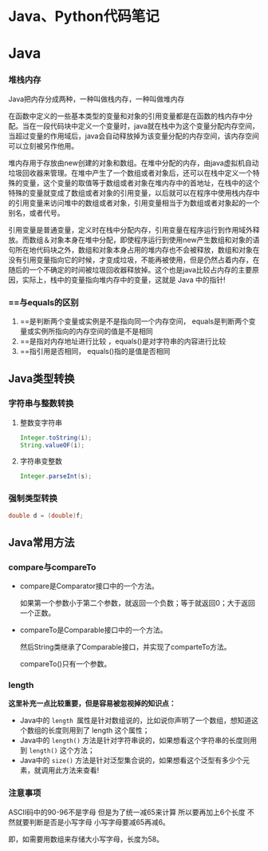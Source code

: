 # Java、Python代码笔记
# Java
### 堆栈内存
Java把内存分成两种，一种叫做栈内存，一种叫做堆内存

在函数中定义的一些基本类型的变量和对象的引用变量都是在函数的栈内存中分配。当在一段代码块中定义一个变量时，java就在栈中为这个变量分配内存空间，当超过变量的作用域后，java会自动释放掉为该变量分配的内存空间，该内存空间可以立刻被另作他用。

堆内存用于存放由new创建的对象和数组。在堆中分配的内存，由java虚拟机自动垃圾回收器来管理。在堆中产生了一个数组或者对象后，还可以在栈中定义一个特殊的变量，这个变量的取值等于数组或者对象在堆内存中的首地址，在栈中的这个特殊的变量就变成了数组或者对象的引用变量，以后就可以在程序中使用栈内存中的引用变量来访问堆中的数组或者对象，引用变量相当于为数组或者对象起的一个别名，或者代号。

引用变量是普通变量，定义时在栈中分配内存，引用变量在程序运行到作用域外释放。而数组＆对象本身在堆中分配，即使程序运行到使用new产生数组和对象的语句所在地代码块之外，数组和对象本身占用的堆内存也不会被释放，数组和对象在没有引用变量指向它的时候，才变成垃圾，不能再被使用，但是仍然占着内存，在随后的一个不确定的时间被垃圾回收器释放掉。这个也是java比较占内存的主要原因，实际上，栈中的变量指向堆内存中的变量，这就是 Java 中的指针!

### ==与equals的区别

1. ==是判断两个变量或实例是不是指向同一个内存空间， equals是判断两个变量或实例所指向的内存空间的值是不是相同
2. ==是指对内存地址进行比较 ，equals()是对字符串的内容进行比较
3. ==指引用是否相同， equals()指的是值是否相同

## Java类型转换

### 字符串与整数转换

1. 整数变字符串

   ```java
   Integer.toString(i);
   String.valueOF(i);
   ```

2. 字符串变整数

   ```java
   Integer.parseInt(s);
   ```

### 强制类型转换

```java
double d = (double)f;
```

## Java常用方法

### compare与compareTo

- compare是Comparator接口中的一个方法。

  如果第一个参数小于第二个参数，就返回一个负数；等于就返回0；大于返回一个正数。

- compareTo是Comparable接口中的一个方法。

  然后String类继承了Comparable接口，并实现了comparteTo方法。

  compareTo()只有一个参数。

### length

**这里补充一点比较重要，但是容易被忽视掉的知识点：**

- Java中的 `length `属性是针对数组说的，比如说你声明了一个数组，想知道这个数组的长度则用到了 length 这个属性；
- Java中的 `length()` 方法是针对字符串说的，如果想看这个字符串的长度则用到 `length()` 这个方法；
- Java中的 `size()` 方法是针对泛型集合说的，如果想看这个泛型有多少个元素，就调用此方法来查看!

### 注意事项

ASCII码中的90-96不是字母 但是为了统一减65来计算 所以要再加上6个长度 不然就要判断是否是小写字母 小写字母要减65再减6。

即，如需要用数组来存储大小写字母，长度为58。